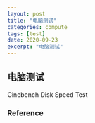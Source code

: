 ```yaml
---
layout: post
title: "电脑测试"
categories: compute
tags: [test]
date: 2020-09-23
excerpt: "电脑测试"
---
```


## 电脑测试

Cinebench
Disk Speed Test


### Reference

